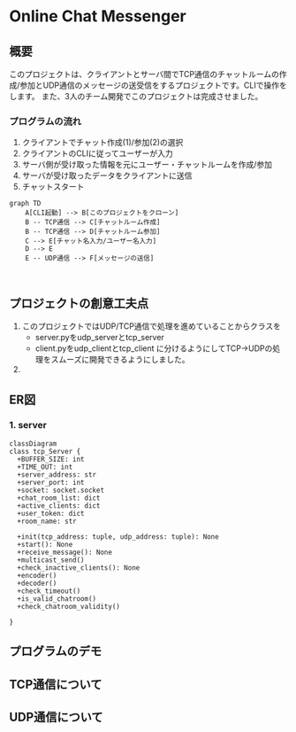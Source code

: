 # Online Chat Messenger

## 概要
このプロジェクトは、クライアントとサーバ間でTCP通信のチャットルームの作成/参加とUDP通信のメッセージの送受信をするプロジェクトです。CLIで操作をします。
また、3人のチーム開発でこのプロジェクトは完成させました。

### プログラムの流れ


1. クライアントでチャット作成(1)/参加(2)の選択
2. クライアントのCLIに従ってユーザーが入力
3. サーバ側が受け取った情報を元にユーザー・チャットルームを作成/参加
4. サーバが受け取ったデータをクライアントに送信
5. チャットスタート

```mermaid
graph TD
    A[CLI起動] --> B[このプロジェクトをクローン]
    B -- TCP通信 --> C[チャットルーム作成]
    B -- TCP通信 --> D[チャットルーム参加]
    C --> E[チャット名入力/ユーザー名入力]
    D --> E
    E -- UDP通信 --> F[メッセージの送信]
    
    
```

## プロジェクトの創意工夫点
1. このプロジェクトではUDP/TCP通信で処理を進めていることからクラスを
   - server.pyをudp_serverとtcp_server
   - client.pyをudp_clientとtcp_client
   に分けるようにしてTCP→UDPの処理をスムーズに開発できるようにしました。
2. 
## ER図

### 1. server
```mermaid
classDiagram
class tcp_Server {
  +BUFFER_SIZE: int
  +TIME_OUT: int
  +server_address: str
  +server_port: int
  +socket: socket.socket
  +chat_room_list: dict
  +active_clients: dict
  +user_token: dict
  +room_name: str

  +init(tcp_address: tuple, udp_address: tuple): None
  +start(): None
  +receive_message(): None
  +multicast_send()
  +check_inactive_clients(): None
  +encoder()
  +decoder()
  +check_timeout()
  +is_valid_chatroom()
  +check_chatroom_validity()

}

```

## プログラムのデモ

## TCP通信について

## UDP通信について


